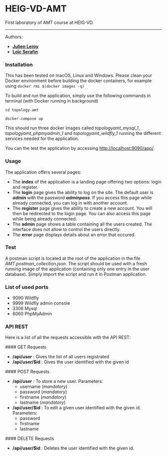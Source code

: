 HEIG-VD-AMT
==========

First laboratory of AMT course at HEIG-VD.

-------------

Authors:
- [**Julien Leroy**](https://github.com/limayankee)
- [**Loïc Serafin**](https://github.com/pikkle)

### Installation
This has been tested on macOS, Linux and Windows.
Please clean your Docker environment before building the docker containers, for example using `docker rmi $(docker images -q)`

To build and run the application, simply use the following commands in terminal (with Docker running in background)

`cd topology-amt`

`docker-compose up`

This should run three docker images called *topologyamt_mysql_1*, *topologyamt_phpmyadmin_1* and *topologyamt_wildfly_1* running the different services needed for the application.

You can the test the application by accessing [http://localhost:9090/app/](http://localhost:9090/app/).

### Usage
The application offers several pages:
- The **index** of the application is a landing page offering two options: login and register.
- The **login** page gives the ability to log on the site. The default user is ***admin*** with the password ***adminpass***. If you access this page while already connected, you can log in with another account.
- The **register** page gives the ability to create a new account. You will then be redirected to the login page. You can also access this page while being already connected.
- The **admin** page shows a table containing all the users created. The interface does not allow to control the users directly.
- The **error** page displays details about an error that occured.

### Test
A postman script is located at the root of the application in the file *AMT.postman_collection.json*.
The script should be used with a fresh running image of the application (containing only one entry in the user database). 
Simply import the script and run it in Postman application.

### List of used ports

- 9090 Wildfly
- 9999 Wildfly admin console
- 3306 Mysql
- 6060 PhpMyAdmin

### API REST
Here is a list of all the requests accessible with the API REST:

#### GET Requests
- **/api/user** : Gives the list of all users registrated
- **/api/user/$id** : Gives the user identified with the given id

#### POST Requests
- **/api/user** : To store a new user. Parameters:
  - username (*mandatory*)
  - password (*mandatory*)
  - firstname (*mandatory*)
  - lastname (*mandatory*)
- **/api/user/$id** : To edit a given user identified with the given id. Parameters:
  - password
  - firstname
  - lastname

#### DELETE Requests
- **/api/user/$id** : Deletes the user identified with the given id.


